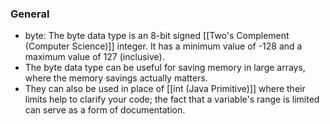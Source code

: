 ### General
- byte: The byte data type is an 8-bit signed [[Two's Complement (Computer Science)]] integer. It has a minimum value of -128 and a maximum value of 127 (inclusive). 
- The byte data type can be useful for saving memory in large arrays, where the memory savings actually matters. 
- They can also be used in place of [[int (Java Primitive)]] where their limits help to clarify your code; the fact that a variable's range is limited can serve as a form of documentation.
